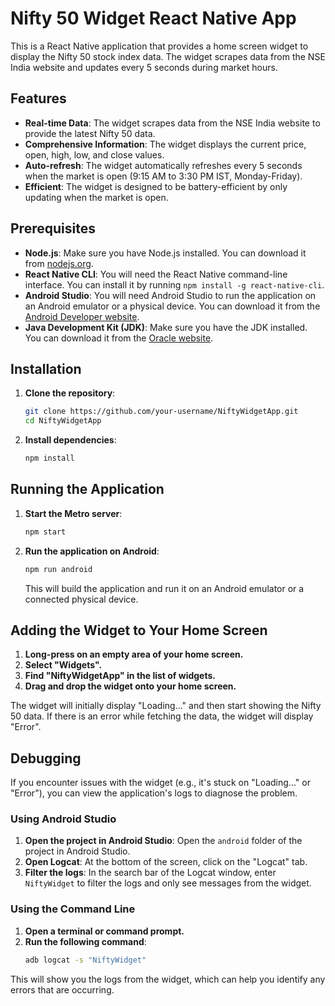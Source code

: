 # Nifty 50 Widget React Native App

This is a React Native application that provides a home screen widget to display the Nifty 50 stock index data. The widget scrapes data from the NSE India website and updates every 5 seconds during market hours.

## Features

- **Real-time Data**: The widget scrapes data from the NSE India website to provide the latest Nifty 50 data.
- **Comprehensive Information**: The widget displays the current price, open, high, low, and close values.
- **Auto-refresh**: The widget automatically refreshes every 5 seconds when the market is open (9:15 AM to 3:30 PM IST, Monday-Friday).
- **Efficient**: The widget is designed to be battery-efficient by only updating when the market is open.

## Prerequisites

- **Node.js**: Make sure you have Node.js installed. You can download it from [nodejs.org](https://nodejs.org/).
- **React Native CLI**: You will need the React Native command-line interface. You can install it by running `npm install -g react-native-cli`.
- **Android Studio**: You will need Android Studio to run the application on an Android emulator or a physical device. You can download it from the [Android Developer website](https://developer.android.com/studio).
- **Java Development Kit (JDK)**: Make sure you have the JDK installed. You can download it from the [Oracle website](https://www.oracle.com/java/technologies/javase-downloads.html).

## Installation

1. **Clone the repository**:
   ```sh
   git clone https://github.com/your-username/NiftyWidgetApp.git
   cd NiftyWidgetApp
   ```

2. **Install dependencies**:
   ```sh
   npm install
   ```

## Running the Application

1. **Start the Metro server**:
   ```sh
   npm start
   ```

2. **Run the application on Android**:
   ```sh
   npm run android
   ```

   This will build the application and run it on an Android emulator or a connected physical device.

## Adding the Widget to Your Home Screen

1. **Long-press on an empty area of your home screen.**
2. **Select "Widgets".**
3. **Find "NiftyWidgetApp" in the list of widgets.**
4. **Drag and drop the widget onto your home screen.**

The widget will initially display "Loading..." and then start showing the Nifty 50 data. If there is an error while fetching the data, the widget will display "Error".

## Debugging

If you encounter issues with the widget (e.g., it's stuck on "Loading..." or "Error"), you can view the application's logs to diagnose the problem.

### Using Android Studio

1.  **Open the project in Android Studio**: Open the `android` folder of the project in Android Studio.
2.  **Open Logcat**: At the bottom of the screen, click on the "Logcat" tab.
3.  **Filter the logs**: In the search bar of the Logcat window, enter `NiftyWidget` to filter the logs and only see messages from the widget.

### Using the Command Line

1.  **Open a terminal or command prompt.**
2.  **Run the following command**:
    ```sh
    adb logcat -s "NiftyWidget"
    ```

This will show you the logs from the widget, which can help you identify any errors that are occurring.
